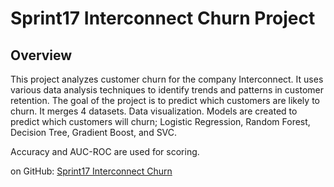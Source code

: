 # Sprint17 Interconnect Churn Project
## Overview
This project analyzes customer churn for the company Interconnect. It uses various data analysis techniques to identify trends and patterns in customer retention. The goal of the project is to predict which customers are likely to churn.  It merges 4 datasets. Data visualization. Models are created to predict which customers will churn; Logistic Regression, Random Forest, Decision Tree, Gradient Boost, and SVC.

Accuracy and AUC-ROC are used for scoring.

on GitHub:
[Sprint17 Interconnect Churn](https://github.com/Script-Whiz/Sprint17_Interconnect_Churn/blob/main/notebooks/Sprint17_Interconnect_Churn_ver3.ipynb)
